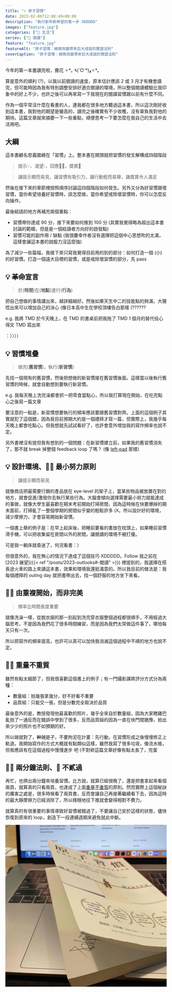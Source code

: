 ```yaml
---
title: "⚛ 原子習慣"
date: 2023-02-06T12:08:49+08:00
description: "執行新年新希望的第一步 XDDDDD"
images: ["feature.jpg"]
categories: ["🍫 生活"]
series: ["📔 閱讀"]
feature: "feature.jpg"
featureAlt: "原子習慣：細微改變帶來巨大成就的實證法則"
coverCaption: "原子習慣：細微改變帶來巨大成就的實證法則"
---
```


今年的第一本書讀完啦，撒花 ✧\*｡ ٩(ˊᗜˋ\*)و✧\*｡

算是意外的順利 (?)，以我以前閱讀的速度，原本估計應該 2 或 3 月才有機會讀完，但可能時因為我有特別調整安排好適合閱讀的環境，所以整個閱讀體驗比我印象中的好上不少，也許之後可以再來寫一下我現在的閱讀習慣跟以前有什麼不同。

作為一個平常沒什麼在看書的人，連我都在很多地方聽過這本書，所以這次剛好收到這本書，我對他的期望是蠻高的，讀完之後確實有不少收穫，沒有辜負我對他的期待。這篇文章就來摘要一下一些重點，順便思考一下要怎麼在我自己的生活中去活用吧。

## 大綱

這本書顧名思義圍繞在「習慣」上。整本書在開頭就把習慣的發生解構成四個階段

> 提示💡、渴望💧，回應👏🏻，獎賞🎁

> 讓提示顯而易見，讓習慣有吸引力，讓行動輕而易舉，讓獎賞令人滿足

然後在接下來的章節裡按照順序討論這四個階段如何發生。另外又分為好習慣跟壞習慣，當你希望培養好習慣時，該怎麼做，當你希望戒除壞習慣時，你可以怎麼反向操作。

最後結語的地方再補充兩個重點：

- 習慣帶你達成 90 分，接下來要如何推到 100 分 (其實我覺得略為超出這本書討論的範疇，但是是一個給讀者方向好的啟發點)
- 習慣可能的副作用 / 缺點 (我很慶幸作者沒有選擇把這個中心思想吹的太滿，這樣會讓這本書的說服力沒這麼強)

為了減少一些篇幅，我接下來只寫我覺得目前用的到的部分：如何打造一個 (小) 的好習慣。打造一個遠大目標的習慣，或是戒除壞習慣的部分，先 pass

## 💡 ~~革命~~宣言

> 於(**時間**)在(**地點**)進行(**行為**)

把自己想做的事情講出來，越詳細越好。然後如果天生中二的技能點的夠滿，大聲唸出來可以增加自己的決心 (像日本高中生在學校頂樓告白那樣 (??????

e.g. 我將 TMD 於今天晚上，在 TMD 的書桌前把我拖了 TMD 1 個月的替代役心得文 TMD 寫出來

：））））

## 💡 習慣堆疊

> 做完(**舊習慣**)，執行(**新習慣**)

先找一個現有的舊習慣，然後把想做的新習慣接在舊習慣後面。這樣當以後執行舊習慣的時候，就會自動想到要執行新習慣。

e.g. 我每天晚上洗完澡都會抓一把零食當點心，所以我打算現在開始，在吃完點心之後寫一篇文章

要注意的一點是，新習慣想要執行的頻率應該要跟舊習慣對齊。上面的這個例子其實就犯了這個錯，因為我目前預期大約是一個禮拜才寫一篇，但實際上，我幾乎每天晚上都會吃點心。但我想就先試試看好了，也許會意外增加我的寫作頻率也說不定。

另外書裡沒有提但我有想到的一個問題：在新習慣建立前，如果我的舊習慣消失了，那不就 break 掉整個 feedback loop 了嗎？
(像 [left-pad](https://www.theregister.com/2016/03/23/npm_left_pad_chaos/) 那樣)

## 💡 設計環境、👏🏻 最小努力原則

> 讓提示顯而易見

就像商店把最需要行銷的產品放在 eye-level 的架子上，當某些物品被放置在對的地方，就會促進/激發你去執行某些行為。大腦會傾向選擇需要最小努力就能達成的事做，就像大學生最喜歡在期末考前開始打掃房間，因為這時候在快要爆掉的期末面前，打掃亂了一整個學期的房間似乎變的輕鬆許多 (X。所以設計好的環境，減少摩擦力，才會容易開始新習慣。

一個書上舉的例子是：在早上起床後，把睡前要看的書放在枕頭上，如果睡前習慣滑手機，可以把收集留在房間以外的房間，讓閱讀的環境不被打擾。

可是我一躺床就昏迷了，何況看書：）

但很意外的，我在無心的情況下達成了這個技巧 XDDDDD。Follow 我之前在 [2023 展望]({{< ref "/posts/2023-outlooks#-閱讀" >}}) 裡提到的，我選擇在搭長途火車的路上來讀這本書，效果和環境我還挺滿意的。所以我目前的做法是：我每個禮拜的 outing day 就把書帶出去，找一個舒服的地方坐下來看。

## 👏🏻 由重複開始，而非完美

> 頻率比時間長度重要

就像洗澡一樣，從脫衣服的那一刻起到洗完穿衣服整個過程都很順手，不用經過大腦思考。不是因為我們花了很多時間練習，而是因為我們太常做這件事了，哪怕每天只有一次。

所以把寫作的頻率提高，也許可以真可以加快我消滅這個過程中不順的地方也說不定。

## 👏🏻 重量不重質

雖然有點太細節了，但我很喜歡這個書上的例子；有一門攝影課將評分方式分為兩種：

- 數量組：拍幾張拿幾分，好不好看不重要
- 品質組：只能交一張，但是分數完全取決於品質

最後意外的是，教授發現他最喜歡的照片，幾乎全來自於數量組，因為大家瞎雞巴亂拍了一通反而在錯誤中學到了很多，反而品質組的因為一直在快門間猶豫，拍出來少少的照片也不如預期的好。

所以做就對了，~~幹就是了~~，不要拘泥在計畫：先行動，在習慣形成之後慢慢修正上軌道。我開始寫作的方式大概就有點類似這樣，雖然我寫了很多垃圾，像流水帳，但我應該有在這個過程中慢慢進步 吧 (不對欸這篇文章好像有點太長了，完蛋

## 👏🏻 兩分鐘法則、🎁 不貳過

再忙，也擠出兩分鐘來培養習慣。比方說，就算已經很晚了，還是把書拿起來看個兩頁，就算真的只看兩頁，也達成了上面[重量不重質](#-重量不重質)的原則。然而實際上這個秘訣的厲害之處是，很多時候看了兩頁書，反而會讓自己再接著繼續看下去，因為這時的最大靜摩擦力已經消除了，所以穩穩地往下推就會變得相對不費力。

就算真的有很重要的事情導致好習慣被錯過了，不要讓自己安於這樣的狀態，儘快恢復到原來的 loop，創造下一段連續週期來避免就此中斷。

![Signed by YC](signed-by-yc.jpg "特別感謝我的實驗室老師 YC 在畢業餐敘的時候送我這本書")
